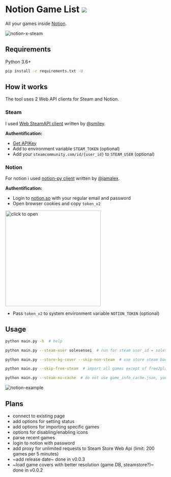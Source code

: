 # Notion Game List ![](https://img.shields.io/badge/version-0.0.3-blue)

All your games inside [Notion](https://notion.so).

![notion-x-steam](https://user-images.githubusercontent.com/24857057/87418150-eb088280-c5d9-11ea-87b1-ab77979a1b25.png)

## Requirements

Python 3.6+

```bash
pip install -r requirements.txt -U
```

## How it works

The tool uses 2 Web API clients for Steam and Notion.  

### Steam

I used [Web SteamAPI client](https://github.com/smiley/steamapi) written by [@smiley](https://github.com/smiley).

**Authentification:**
- [Get APIKey](https://steamcommunity.com/dev/apikey)
- Add to environment variable `STEAM_TOKEN` (optional)
- Add your `steamcommunity.com/id/{user_id}` to `STEAM_USER` (optional)

### Notion

For notion i used [notion-py client](https://github.com/jamalex/notion-py) written by [@jamalex](https://github.com/jamalex).

**Authentification:**

- Login to [notion.so](https://notion.so) with your regular email and password
- Open browser cookies and copy `token_v2`
<img src="https://user-images.githubusercontent.com/24857057/87415393-b4c90400-c5d5-11ea-9f67-79983a95bce9.png" alt="click to open" width="300">

- Pass `token_v2` to system environment variable `NOTION_TOKEN` (optional)

## Usage

```bash
python main.py -h  # help

python main.py --steam-user solesensei  # run for steam user_id = solesensei

python main.py --store-bg-cover --skip-non-steam  # use store steam background as cover and skip games that are no longer in store

python main.py --skip-free-steam  # import all games except of free2play

python main.py --steam-no-cache  # do not use game_info_cache.json, you can also remove the file
```

![notion-example](https://user-images.githubusercontent.com/24857057/87416955-21450280-c5d8-11ea-976e-3242bc61ec49.png)

## Plans

- connect to existing page
- add options for setting status
- add options for importing specific games
- options for disabling/enabling icons
- parse recent games
- login to notion with password
- add proxy for unlimited requests to Steam Store Web Api (limit: 200 games per 5 minutes)
- ~add release date~ done in v0.0.3
- ~load game covers with better resolution (game DB, steamstore?)~ done in v0.0.2
